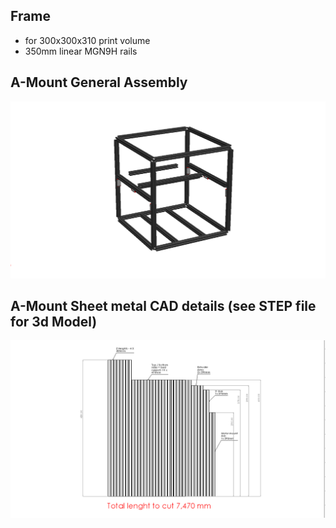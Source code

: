## Frame
  - for 300x300x310 print volume
  - 350mm linear MGN9H rails
  
## A-Mount General Assembly
![Robobostes](Frame-assembly.png)
## A-Mount Sheet metal CAD details (see STEP file for 3d Model)
![Robobostes](frame-cut-lenghts.png)
